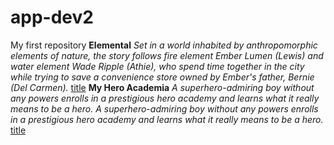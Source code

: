 # app-dev2
My first repository
**Elemental**
*Set in a world inhabited by anthropomorphic elements of nature, the story follows fire element Ember Lumen (Lewis) and water element Wade Ripple (Athie), who spend time together in the city while trying to save a convenience store owned by Ember's father, Bernie (Del Carmen).*
[title](https://[www.imdb.com/title/tt5626028/](https://www.imdb.com/title/tt15789038/))
**My Hero Academia**
*A superhero-admiring boy without any powers enrolls in a prestigious hero academy and learns what it really means to be a hero. A superhero-admiring boy without any powers enrolls in a prestigious hero academy and learns what it really means to be a hero.*
[title](https://www.imdb.com/title/tt5626028/)
